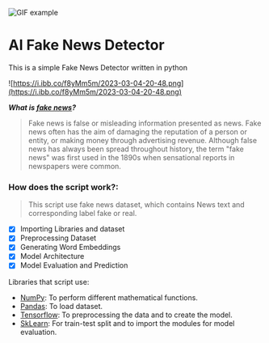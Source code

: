 ![GIF example](https://gifyu.com/images/ezgif.com-video-to-gif25c19cf7475c2212.gif)

# AI Fake News Detector
This is a simple Fake News Detector written in python

![https://i.ibb.co/f8yMm5m/2023-03-04-20-48.png](https://i.ibb.co/f8yMm5m/2023-03-04-20-48.png)

***What is [fake news](https://en.wikipedia.org/wiki/Fake_news)?***
> Fake news is false or misleading information presented as news. Fake news often has the aim of damaging the reputation of a person or entity, or making money through advertising revenue. Although false news has always been spread throughout history, the term "fake news" was first used in the 1890s when sensational reports in newspapers were common.

### How does the script work?:
> This script use fake news dataset, which contains News text and corresponding label fake or real.
- [x] Importing Libraries and dataset
- [x] Preprocessing Dataset
- [x] Generating Word Embeddings
- [x] Model Architecture
- [x] Model Evaluation and Prediction

Libraries that script use:
- [NumPy](https://numpy.org/): To perform different mathematical functions.
- [Pandas](https://pandas.pydata.org/): To load dataset.
- [Tensorflow](https://www.tensorflow.org/): To preprocessing the data and to create the model.
- [SkLearn](https://scikit-learn.org/stable/): For train-test split and to import the modules for model evaluation.
